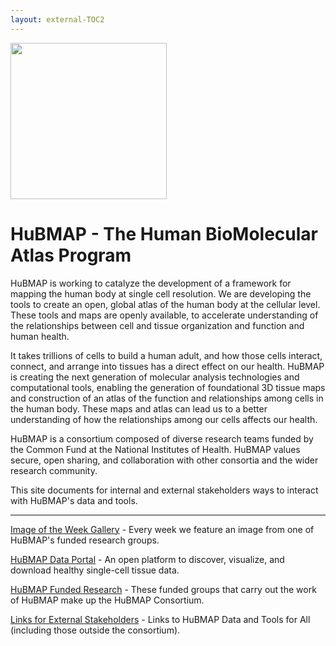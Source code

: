 ```yaml
---
layout: external-TOC2
---
```


<img src="https://docs.hubmapconsortium.org/images/HuBMAP_with_text.jpg" height="250">

# HuBMAP - The Human BioMolecular Atlas Program 

HuBMAP is working to catalyze the development of a framework for mapping the human body at single cell resolution. 
We are developing the tools to create an open, global atlas of the human body at the cellular level. These tools and maps are openly available, to accelerate understanding of the relationships between cell and tissue organization and function and human health.

It takes trillions of cells to build a human adult, and how those cells interact, connect, and arrange into tissues has a direct effect on our health. HuBMAP is creating the next generation of molecular analysis technologies and computational tools, enabling the generation of foundational 3D tissue maps and construction of an atlas of the function and relationships among cells in the human body. These maps and atlas can lead us to a better understanding of how the relationships among our cells affects our health.

HuBMAP is a consortium composed of diverse research teams funded by the Common Fund at the National Institutes of Health. HuBMAP values secure, open sharing, and collaboration with other consortia and the wider research community.

This site documents for internal and external stakeholders ways to interact with HuBMAP's data and tools.

<hr />

[Image of the Week Gallery](https://hubmapconsortium.org/image-of-the-week/) - Every week we feature an image from one of HuBMAP's funded research groups.

[HuBMAP Data Portal](https://portal.hubmapconsortium.org/) - An open platform to discover, visualize, and download healthy single-cell tissue data.

[HuBMAP Funded Research](https://hubmapconsortium.org/group-pages-index/) - These funded groups that carry out the work of HuBMAP make up the HuBMAP Consortium.

[Links for External Stakeholders](https://docs.hubmapconsortium.org/doc-sitemap-external) - Links to HuBMAP Data and Tools for All (including those outside the consortium).
